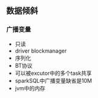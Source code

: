 ## 数据倾斜


### 广播变量
- 只读
- driver blockmanager
- 序列化
- BT协议
- 可以被excutor中的多个task共享
- sparkSQL中广播变量缺省是10M
- jvm中的内存